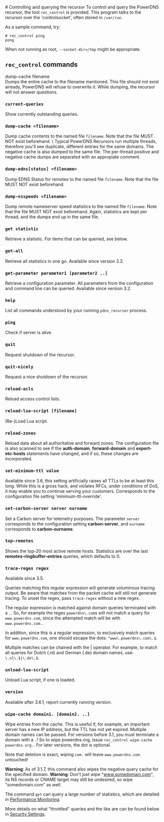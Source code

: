 # Controlling and querying the recursor
To control and query the PowerDNS recursor, the tool `rec_control` is provided. This program talks to the recursor over the 'controlsocket', often stored in `/var/run`.

As a sample command, try:

```
# rec_control ping
pong
```

When not running as root, `--socket-dir=/tmp` might be appropriate.

## `rec_control` commands
dump-cache filename  
Dumps the entire cache to the filename mentioned. This file should not exist already, PowerDNS will refuse to overwrite it. While dumping, the recursor will not answer questions.

### `current-queries`
Show currently outstanding queries.

### `dump-cache <filename>`
Dump cache contents to the named file `filename`. Note that the file MUST NOT exist beforehand. \\
Typical PowerDNS Recursors run multiple threads, therefore you'll see duplicate, different entries for the same domains. The negative cache is also dumped to the same file. The per-thread positive and negative cache dumps are separated with an appropiate comment.

### `dump-edns[status] <filename>`
Dump EDNS Status for remotes to the named file `filename`. Note that the file MUST NOT exist beforehand.

### `dump-nsspeeds <filename>`
Dump remote nameserver speed statistics to the named file `filename`. Note that the file MUST NOT exist beforehand. Again, statistics are kept per thread, and the dumps end up in the same file.

### `get statistic`
Retrieve a statistic. For items that can be queried, see below.

### `get-all`
Retrieve all statistics in one go. Available since version 3.2.

### `get-parameter parameter1 [parameter2 ..]`
Retrieve a configuration parameter. All parameters from the configuration and command line can be queried. Available since version 3.2.

### `help`
List all commands understood by your running `pdns_recursor` process.

### `ping`
Check if server is alive.

### `quit`
Request shutdown of the recursor.

### `quit-nicely`
Request a nice shutdown of the recursor.

### `reload-acls`
Reload access control lists.

### `reload-lua-script [filename]`
(Re-)Load Lua script.

### `reload-zones`
Reload data about all authoritative and forward zones. The configuration file is also scanned to see if the **auth-domain**, **forward-domain** and **export-etc-hosts** statements have changed, and if so, these changes are incorporated.

### `set-minimum-ttl value`
Available since 3.6, this setting artificially raises all TTLs to be at least this long. While this is a gross hack, and violates RFCs, under conditions of DoS, it may enable you to continue serving your customers. Corresponds to the configuration file setting 'minimum-ttl-override'.

### `set-carbon-server server ourname`
Set a Carbon server for telemetry purposes. The parameter `server` corresponds to the configuration setting **carbon-server**, and `ourname` corresponds to **carbon-ourname**.

### `top-remotes`
Shows the top-20 most active remote hosts. Statistics are over the last **remotes-ringbuffer-entries** queries, which defaults to 0.

### `trace-regex regex`
Available since 3.5.

Queries matching this regular expression will generate voluminous tracing output. Be aware that matches from the packet cache will still not generate tracing. To unset the regex, pass `trace-regex` without a new regex.

The regular expression is matched against domain queries terminated with a `.`. So, for example the regex `powerdns\.com$` will not match a query for `www.powerdns.com`, since the attempted match will be with `www.powerdns.com.`.

In addition, since this is a regular expression, to exclusively match queries for `www.powerdns.com`, one should escape the dots: `^www\.powerdns\.com\.$`.

Multiple matches can be chained with the | operator. For example, to match all queries for Dutch (.nl) and German (.de) domain names, use: `\.nl\.$|\.de\.$`.

### `unload-lua-script`
Unload Lua script, if one is loaded.

### `version`
Available after 3.6.1, report currently running version.

### `wipe-cache domain1. [domain2. ..]`
Wipe entries from the cache. This is useful if, for example, an important server has a new IP address, but the TTL has not yet expired. Multiple domain names can be passed. For versions before 3.1, you must terminate a domain with a `.`! So to wipe powerdns.org, issue `rec_control wipe-cache powerdns.org.`. For later versions, the dot is optional.

Note that deletion is exact, wiping `com.` will leave `www.powerdns.com.` untouched!

**Warning**: As of 3.1.7, this command also wipes the negative query cache for the specified domain.
**Warning**: Don't just wipe "www.somedomain.com", its NS records or CNAME target may still be undesired, so wipe "somedomain.com" as well.

The command `get` can query a large number of statistics, which are detailed in [Performance Monitoring](stats.md).

More details on what "throttled" queries and the like are can be found below in [Security Settings](security.md).
